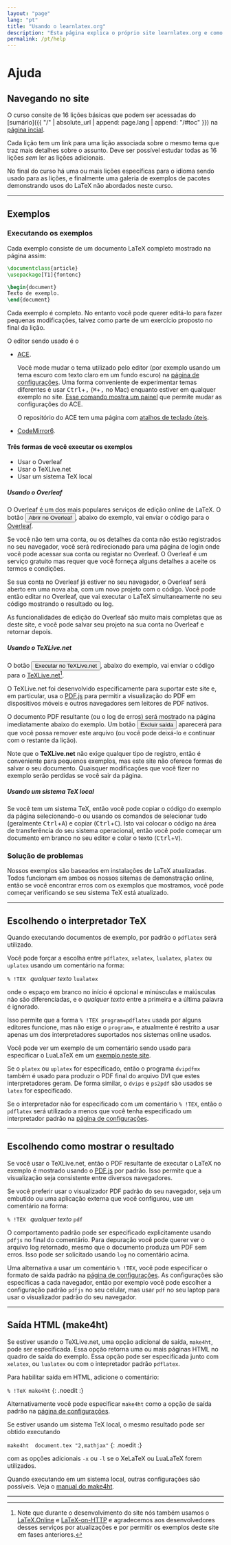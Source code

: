 ```yaml
---
layout: "page"
lang: "pt"
title: "Usando o learnlatex.org"
description: "Esta página explica o próprio site learnlatex.org e como fazer o melhor uso dele."
permalink: /pt/help
---
```

<script>
  function acesettings() {
      editors['pre0'].execCommand("showSettingsMenu");
  }
</script>

# Ajuda

## Navegando no site

O curso consite de 16 lições básicas que podem ser acessadas do
[sumário]({{ "/" | absolute_url | append: page.lang | append: "/#toc" }}) na
[página incial](./).

Cada lição tem um link para uma lição associada sobre o mesmo tema que traz mais
detalhes sobre o assunto.  Deve ser possível estudar todas as 16 lições _sem_
ler as lições adicionais.

No final do curso há uma ou mais lições específicas para o idioma sendo usado
para as lições, e finalmente uma galeria de exemplos de pacotes demonstrando
usos do LaTeX não abordados neste curso.

---

## Exemplos

### Executando os exemplos

Cada exemplo consiste de um documento LaTeX completo mostrado na página assim:

```latex
\documentclass{article}
\usepackage[T1]{fontenc}

\begin{document}
Texto de exemplo.
\end{document}
```

Cada exemplo é completo.  No entanto você pode querer editá-lo para fazer
pequenas modificações, talvez como parte de um exercício proposto no final da
lição.

O editor sendo usado é o

* [ACE](https://ace.c9.io/).

  Você mode mudar o tema utilizado pelo editor (por exemplo usando um tema escuro
  com texto claro em um fundo escuro) na [página de configurações](settings).  Uma
  forma conveniente de experimentar temas diferentes é usar
  <kbd>Ctrl</kbd>+<kbd>,</kbd> (<kbd>⌘</kbd>+<kbd>,</kbd> no Mac) enquanto estiver
  em qualquer exemplo no site.  [Esse comando mostra um painel](javascript:acesettings())
  que permite mudar as configurações do ACE.

  O repositório do ACE tem uma página com
  [atalhos de teclado úteis](https://github.com/ajaxorg/ace/wiki/Default-Keyboard-Shortcuts).

* [CodeMirror6](https://codemirror.net/).

#### Três formas de você executar os exemplos

* Usar o Overleaf
* Usar o TeXLive.net
* Usar um sistema TeX local

##### Usando o Overleaf

O Overleaf é um dos mais populares serviços de edição online de LaTeX.  O botão
<button>Abrir no Overleaf</button>, abaixo do exemplo, vai enviar o código para
o [Overleaf](https://www.overleaf.com/about).

Se você não tem uma conta, ou os detalhes da conta não estão registrados no seu
navegador, você será redirecionado para uma página de login onde você pode
acessar sua conta ou registar no Overleaf.  O Overleaf é um serviço gratuito mas
requer que você forneça alguns detalhes a aceite os termos e condições.

Se sua conta no Overleaf já estiver no seu navegador, o Overleaf será aberto em
uma nova aba, com um novo projeto com o código.  Você pode então editar no
Overleaf, que vai executar o LaTeX simultaneamente no seu código mostrando o
resultado ou log.

As funcionalidades de edição do Overleaf são muito mais completas que as deste
site, e você pode salvar seu projeto na sua conta no Overleaf e retornar depois.

##### Usando o TeXLive.net

O botão <button>Executar no TeXLive.net</button>, abaixo do exemplo, vai enviar
o código para o [TeXLive.net](https://texlive.net)[^1].

O TeXLive.net foi desenvolvido especificamente para suportar este site e, em
particular, usa o [PDF.js](https://mozilla.github.io/pdf.js/) para permitir a
visualização do PDF em dispositivos móveis e outros navegadores sem leitores de
PDF nativos.

O documento PDF resultante (ou o log de erros) será mostrado na página
imediatamente abaixo do exemplo.  Um botão <button>Excluir saída</button>
aparecerá para que você possa remover este arquivo (ou você pode deixá-lo e
continuar com o restante da lição).

Note que o **TeXLive.net** não exige qualquer tipo de registro, então é
conveniente para pequenos exemplos, mas este site não oferece formas de salvar o
seu documento.  Quaisquer modificações que você fizer no exemplo serão perdidas
se você sair da página.

##### Usando um sistema TeX local

Se você tem um sistema TeX, então você pode copiar o código do exemplo da página
selecionando-o ou usando os comandos de selecionar tudo (geralmente
<kbd>Ctrl</kbd>+<kbd>A</kbd>) e copiar (<kbd>Ctrl</kbd>+<kbd>C</kbd>).  Isto vai
colocar o código na área de transferência do seu sistema operacional, então você
pode começar um documento em branco no seu editor e colar o texto
(<kbd>Ctrl</kbd>+<kbd>V</kbd>).

### Solução de problemas

Nossos exemplos são baseados em instalações de LaTeX atualizadas.  Todos
funcionam em ambos os nossos sitemas de demonstração online, então se você
encontrar erros com os exemplos que mostramos, você pode começar verificando se
seu sistema TeX está atualizado.

---

## Escolhendo o interpretador TeX

Quando executando documentos de exemplo, por padrão o `pdflatex` será utilizado.

Você pode forçar a escolha entre `pdflatex`, `xelatex`, `lualatex`, `platex` ou
`uplatex` usando um comentário na forma:

`% !TEX ` _qualquer texto_ `lualatex`

onde o espaço em branco no início é opcional e minúsculas e maiúsculas não são
diferenciadas, e o _qualquer texto_ entre a primeira e a última palavra é
ignorado.

Isso permite que a forma `% !TEX program=pdflatex` usada por alguns editores
funcione, mas não exige o `program=`, e atualmente é restrito a usar apenas um
dos interpretadores suportados nos sistemas online usados.

Você pode ver um exemplo de um comentário sendo usado para especificar o
LuaLaTeX em um [exemplo neste site](more-14).

Se o `platex` ou `uplatex` for especificado, então o programa `dvipdfmx` também
é usado para produzir o PDF final do arquivo DVI que estes interpretadores
geram.
De forma similar, o `dvips` e `ps2pdf` são usados se `latex` for especificado.

Se o interpretador não for especificado com um comentário `% !TEX`, então o
`pdflatex` será utilizado a menos que você tenha especificado um interpretador
padrão na [página de configurações](settings).

---

## Escolhendo como mostrar o resultado

Se você usar o TeXLive.net, então o PDF resultante de executar o LaTeX
no exemplo é mostrado usando o [PDF.js](https://mozilla.github.io/pdf.js/) por
padrão.  Isso permite que a visualização seja consistente entre diversos
navegadores.

Se você preferir usar o visualizador PDF padrão do seu navegador, seja um
embutido ou uma aplicação externa que você configurou, use um comentário na
forma:

`% !TEX ` _qualquer texto_ `pdf`

O comportamento padrão pode ser especificado explicitamente usando `pdfjs` no
final do comentário.  Para depuração você pode querer ver o arquivo log
retornado, mesmo que o documento produza um PDF sem erros.  Isso pode ser
solicitado usando `log` no comentário acima.

Uma alternativa a usar um comentário `% !TEX`, você pode especificar o formato
de saída padrão na [página de configurações](settings).  As configurações são
específicas a cada navegador, então por exemplo você pode escolher a
configuração padrão `pdfjs` no seu celular, mas usar `pdf` no seu laptop para
usar o visualizador padrão do seu navegador.

---

## Saída HTML (make4ht)

Se estiver usando o TeXLive.net, uma opção adicional de saída, `make4ht`, pode
ser especificada.  Essa opção retorna uma ou mais páginas HTML no quadro de
saída do exemplo.  Essa opção pode ser especificada junto com `xelatex`, ou
`lualatex` ou com o intepretador padrão `pdflatex`.

Para habilitar saída em HTML, adicione o comentário:


`% !TeX make4ht`
{: .noedit :}


Alternativamente você pode especificar `make4ht` como a opção de saída padrão na
[página de configurações](settings).


Se estiver usando um sistema TeX local, o mesmo resultado pode ser obtido
executando

`make4ht  document.tex "2,mathjax"`
{: .noedit :}

com as opções adicionais `-x` ou `-l` se o XeLaTeX ou LuaLaTeX forem utilizados.

Quando executando em um sistema local, outras configurações são possíveis. Veja
o [manual do make4ht](https://texdoc.org/pkg/make4ht).

---

[^1]: Note que durante o desenvolvimento do site nós também usamos o
      [LaTeX.Online](https://latexonline.cc/) e
      [LaTeX-on-HTTP](https://github.com/YtoTech/latex-on-http)
      e agradecemos aos desenvolvedores desses serviços por atualizações e por
      permitir os exemplos deste site em fases anteriores.
